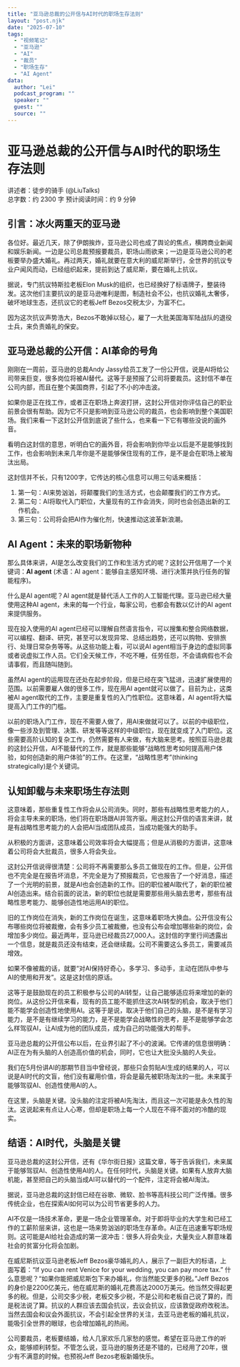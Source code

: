 ```yaml
---
title: "亚马逊总裁的公开信与AI时代的职场生存法则"
layout: "post.njk"  
date: "2025-07-10"
tags:
  - "视频笔记"
  - "亚马逊"
  - "AI"
  - "裁员"
  - "职场生存"
  - "AI Agent"
data:
  author: "Lei"
  podcast_program: ""
  speaker: ""
  guest: "" 
  source: ""
---
```


# 亚马逊总裁的公开信与AI时代的职场生存法则

<div class="meta-info">

<span class="speaker-info">讲述者：徒步的骑手 (@LiuTalks)</span>  
总字数：约 2300 字 预计阅读时间：约 9 分钟



## 引言：冰火两重天的亚马逊

各位好。最近几天，除了伊朗挨炸，亚马逊公司也成了舆论的焦点，横跨商业新闻和娱乐新闻。一边是公司总裁预报要裁员，职场山雨欲来；一边是亚马逊公司的老板要举办盛大婚礼。再过两天，婚礼就要在意大利的威尼斯举行，全世界的抗议专业户闻风而动，已经组织起来，提前到达了威尼斯，要在婚礼上抗议。

据说，专门抗议特斯拉老板Elon
Musk的组织，也已经换好了标语牌子，整装待发。这次他们主要抗议的是亚马逊唯利是图，制造社会不公，也抗议婚礼太奢侈，破坏地球生态，还抗议它的老板Jeff
Bezos交税太少，为富不仁。

因为这次抗议声势浩大，Bezos不敢掉以轻心，雇了一大批美国海军陆战队的退役士兵，来负责婚礼的保安。

## 亚马逊总裁的公开信：AI革命的号角

刚刚在一周前，亚马逊的总裁Andy
Jassy给员工发了一份公开信，说是AI将给公司带来巨变，很多岗位将被AI替代。这等于是预报了公司将要裁员。这封信不单在公司内部，而且在整个美国商界，引起了不小的冲击波。

如果你是正在找工作，或者正在职场上奔波打拼，这封公开信对你评估自己的职业前景会很有帮助。因为它不只是影响到亚马逊公司的裁员，也会影响到整个美国职场。我们来看一下这封公开信到底说了些什么，也来看一下它有哪些没说的画外音。

看明白这封信的意思，听明白它的画外音，将会影响到你毕业以后是不是能够找到工作，也会影响到未来几年你是不是能够保住现有的工作，是不是会在职场上被淘汰出局。

这封信并不长，只有1200字，它传达的核心信息可以用三句话来概括：

1.  第一句：AI来势汹汹，将颠覆我们的生活方式，也会颠覆我们的工作方式。
2.  第二句：AI将取代入门职位，大量现有的工作会消失，同时也会创造出新的工作机会。
3.  第三句：公司将会把AI作为催化剂，快速推动这波革新浪潮。

## AI Agent：未来的职场新物种

那么具体来讲，AI是怎么改变我们的工作和生活方式的呢？这封公开信用了一个关键词：**AI
agent** (术语：AI
agent：能够自主感知环境、进行决策并执行任务的智能程序)。

什么是AI agent呢？AI
agent就是替代活人工作的人工智能代理。亚马逊已经大量使用这种AI
agent，未来的每一个行业，每家公司，也都会有数以亿计的AI
agent来提供服务。

现在投入使用的AI
agent已经可以理解自然语言指令，可以搜集和整合网络数据，可以编程、翻译、研究，甚至可以发现异常、总结出趋势，还可以购物、安排旅行、处理日常杂务等等。从这些功能上看，可以说AI
agent相当于身边的虚拟同事或者说虚拟工作人员。它们全天候工作，不吃不睡，任劳任怨，不会请病假也不会请事假，而且随叫随到。

虽然AI
agent的运用现在还处在起步阶段，但是已经在突飞猛进，迅速扩展使用的范围。以前需要雇人做的很多工作，现在用AI
agent就可以做了。目前为止，这类被AI
agent取代的工作，主要是重复性的入门性职位。这意味着，AI
agent将大幅提高入门工作的门槛。

以前的职场入门工作，现在不需要人做了，用AI来做就可以了。以前的中级职位，像一些涉及到管理、决策、研发等等这样的中级职位，现在就变成了入门职位。这些需要高阶认知的复杂工作，仍然需要有人来做，有大脑来思考。按照亚马逊总裁的这封公开信，AI不能替代的工作，就是那些能够“战略性思考如何提高用户体验，如何创造新的用户体验”的工作。在这里，“战略性思考”(thinking
strategically)是个关键词。

## 认知卸载与未来职场生存法则

这意味着，那些重复性工作将会从公司消失。同时，那些有战略性思考能力的人，将会主导未来的职场，他们将在职场跟AI并驾齐驱。用这封公开信的语言来讲，就是有战略性思考能力的人会把AI当成团队成员，当成功能强大的助手。

从积极的方面讲，这意味着公司效率将会大幅提高；但是从消极的方面讲，这意味着公司将会大批裁员，很多人将会失业。

这封公开信说得很清楚：公司将不再需要那么多员工做现在的工作。但是，公开信也不完全是在报告坏消息，不完全是为了预报裁员，它也报告了一个好消息，描述了一个光明的前景，就是AI也会创造新的工作。旧的职位被AI取代了，新的职位被AI创造出来。结合前面的说法，新的职位也就是需要那些用头脑去思考，那些有战略性思考能力、能够创造性地运用AI的职位。

旧的工作岗位在消失，新的工作岗位在诞生，这意味着职场大换血。公开信没有公布哪些岗位将被裁撤，会有多少员工被裁撤，也没有公布会增加哪些新的岗位，会增加多少岗位。最近两年，亚马逊已经裁员27,000人。这封信的字里行间透露出一个信息，就是裁员还没有结束，还会继续裁。公司不需要这么多员工，需要减员增效。

<div class="purple-box">

如果不像被裁的话，就要“对AI保持好奇心，多学习、多动手，主动在团队中参与AI的使用和开发”。这是这封信的原话。



这等于是鼓励现在的员工积极参与公司的AI转型，让自己能够适应将来增加的新的岗位。从这份公开信来看，现有的员工能不能抓住这次AI转型的机会，取决于他们能不能学会创造性地使用AI。这等于是说，取决于他们自己的头脑，是不是有学习能力，是不是有继续学习的能力，是不是能学会战略性的思考，是不是能够学会怎么样驾驭AI，让AI成为他的团队成员，成为自己的功能强大的帮手。

亚马逊总裁的公开信公布以后，在业界引起了不小的波澜。它传递的信息很明确：AI正在为有头脑的人创造高价值的机会，同时，它也让大批没头脑的人失业。

我们在5月份讲AI的那期节目当中曾经说，那些只会剪贴AI生成的结果的人，可以说是AI时代的文盲，他们没有雇用价值，将会是最先被职场淘汰的一批。未来属于能够驾驭AI、创造性使用AI的人。

在这里，头脑是关键。没头脑的注定将被AI先淘汰，而且这一次可能是永久性的淘汰。这说起来有点让人心寒，但却是职场上每一个人现在不得不面对的冷酷的现实。

## 结语：AI时代，头脑是关键

亚马逊总裁的这封公开信，还有《华尔街日报》这篇文章，等于告诉我们，未来属于能够驾驭AI、创造性使用AI的人。在任何时代，头脑是关键。如果有人放弃大脑机能，甚至把自己的头脑当成AI可以替代的一个配件，注定将会被AI淘汰。

据说，亚马逊总裁的这封信已经在谷歌、微软、脸书等高科技公司广泛传播。很多传统企业，也在探索AI如何可以为公司节省更多的人力。

AI不仅是一场技术革命，更是一场企业管理革命。对于即将毕业的大学生和已经工作的工薪阶层来讲，这也是一场来势汹汹的职场生存革命。AI正在迅速重写职场规则。这可能是AI给社会造成的第一波冲击：很多人将会失业，大量失业人群意味着社会的贫富分化将会加剧。

在威尼斯抗议亚马逊老板Jeff
Bezos豪华婚礼的人，展示了一副巨大的标语，上面写着：“If you can rent
Venice for your wedding, you can pay more tax.”
什么意思呢？“如果你能把威尼斯包下来办婚礼，你当然能交更多的税。”Jeff
Bezos的身价是2200亿美元，他在威尼斯的婚礼花费高达2000万美元。他当然交得起更多的税。但是，公司交多少税，老板交多少税，不是公司和老板自己说了算的，而是税法说了算。抗议的人群应该去国会抗议，去议会抗议，应该敦促政府改税法。当然去国会和议会外面抗议，不会引起全世界的关注，去亚马逊老板的婚礼抗议，能吸引全世界的眼球，也会增加婚礼的热闹。

公司要裁员，老板要结婚，给人几家欢乐几家愁的感觉。希望在亚马逊工作的听众，能够顺利转型。不管怎么说，亚马逊的服务还是不错的，已经用了20年，很少有不满意的时候。也预祝Jeff
Bezos老板新婚快乐。

